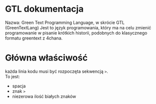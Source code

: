# GTL dokumentacja

Nazwa: Green Text Programming Language, w skrócie GTL (GreenTextLang)
Jest to język programowania, który ma na celu zmienić programowanie w pisanie krótkich historii, podobnych do klasycznego formatu greentext z 4chana.
# Główna właściwość
każda linia kodu musi być rozpoczęta sekwencją ` > `.\
To jest:
 - spacja
 - znak `>`
 - niezerowa ilość białych znaków
